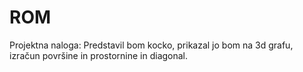 # ROM

Projektna naloga:
Predstavil bom kocko, prikazal jo bom na 3d grafu, izračun površine in prostornine in diagonal.
